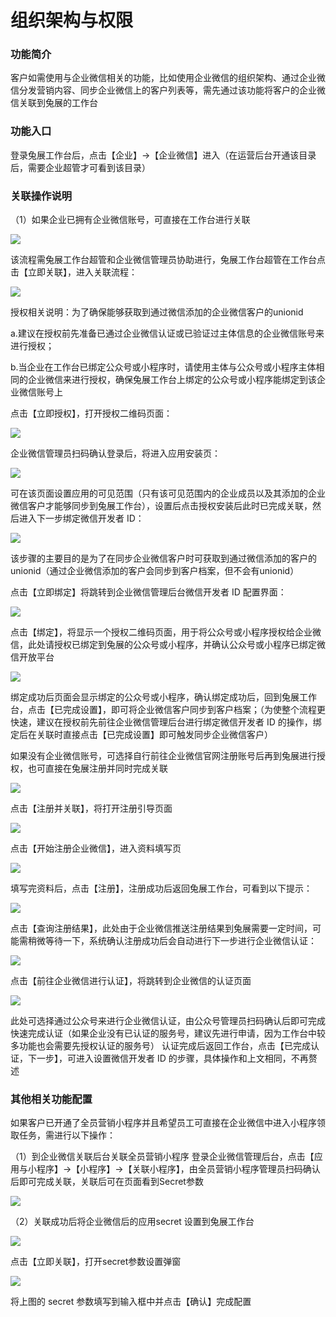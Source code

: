 # 组织架构与权限

### **功能简介**

客户如需使用与企业微信相关的功能，比如使用企业微信的组织架构、通过企业微信分发营销内容、同步企业微信上的客户列表等，需先通过该功能将客户的企业微信关联到兔展的工作台

### **功能入口**

登录兔展工作台后，点击【企业】-&gt;【企业微信】进入（在运营后台开通该目录后，需要企业超管才可看到该目录）

### **关联操作说明**

（1）如果企业已拥有企业微信账号，可直接在工作台进行关联

![](../.gitbook/assets/image%20%2864%29.png)

该流程需兔展工作台超管和企业微信管理员协助进行，兔展工作台超管在工作台点击【立即关联】，进入关联流程：

![](../.gitbook/assets/image%20%2838%29.png)

授权相关说明：为了确保能够获取到通过微信添加的企业微信客户的unionid

a.建议在授权前先准备已通过企业微信认证或已验证过主体信息的企业微信账号来进行授权；

b.当企业在工作台已绑定公众号或小程序时，请使用主体与公众号或小程序主体相同的企业微信来进行授权，确保兔展工作台上绑定的公众号或小程序能绑定到该企业微信账号上

点击【立即授权】，打开授权二维码页面：

![](../.gitbook/assets/image%20%28195%29.png)

企业微信管理员扫码确认登录后，将进入应用安装页：

![](../.gitbook/assets/image%20%2871%29.png)

可在该页面设置应用的可见范围（只有该可见范围内的企业成员以及其添加的企业微信客户才能够同步到兔展工作台），设置后点击授权安装后此时已完成关联，然后进入下一步绑定微信开发者 ID：

![](../.gitbook/assets/image%20%28113%29.png)

该步骤的主要目的是为了在同步企业微信客户时可获取到通过微信添加的客户的unionid（通过企业微信添加的客户会同步到客户档案，但不会有unionid）

点击【立即绑定】将跳转到企业微信管理后台微信开发者 ID 配置界面：

![](../.gitbook/assets/image%20%28164%29.png)

点击【绑定】，将显示一个授权二维码页面，用于将公众号或小程序授权给企业微信，此处请授权已绑定到兔展的公众号或小程序，并确认公众号或小程序已绑定微信开放平台

![](../.gitbook/assets/image%20%2830%29.png)

绑定成功后页面会显示绑定的公众号或小程序，确认绑定成功后，回到兔展工作台，点击【已完成设置】，即可将企业微信客户同步到客户档案；（为使整个流程更快速，建议在授权前先前往企业微信管理后台进行绑定微信开发者 ID 的操作，绑定后在关联时直接点击【已完成设置】即可触发同步企业微信客户）

如果没有企业微信账号，可选择自行前往企业微信官网注册账号后再到兔展进行授权，也可直接在兔展注册并同时完成关联

![](../.gitbook/assets/image%20%2886%29.png)

点击【注册并关联】，将打开注册引导页面

![](../.gitbook/assets/image%20%2893%29.png)

点击【开始注册企业微信】，进入资料填写页

![](../.gitbook/assets/image%20%285%29.png)

填写完资料后，点击【注册】，注册成功后返回兔展工作台，可看到以下提示：

![](../.gitbook/assets/image%20%2827%29.png)

点击【查询注册结果】，此处由于企业微信推送注册结果到兔展需要一定时间，可能需稍微等待一下，系统确认注册成功后会自动进行下一步进行企业微信认证：

![](../.gitbook/assets/image%20%2858%29.png)

点击【前往企业微信进行认证】，将跳转到企业微信的认证页面

![](../.gitbook/assets/image%20%28124%29.png)

此处可选择通过公众号来进行企业微信认证，由公众号管理员扫码确认后即可完成快速完成认证（如果企业没有已认证的服务号，建议先进行申请，因为工作台中较多功能也会需要先授权认证的服务号） 认证完成后返回工作台，点击【已完成认证，下一步】，可进入设置微信开发者 ID 的步骤，具体操作和上文相同，不再赘述

### 其他相关功能配置 

如果客户已开通了全员营销小程序并且希望员工可直接在企业微信中进入小程序领取任务，需进行以下操作： 

（1）到企业微信关联后台关联全员营销小程序 登录企业微信管理后台，点击【应用与小程序】-&gt;【小程序】-&gt;【关联小程序】，由全员营销小程序管理员扫码确认后即可完成关联，关联后可在页面看到Secret参数

![](../.gitbook/assets/image%20%2831%29.png)

（2）关联成功后将企业微信后的应用secret 设置到兔展工作台

![](../.gitbook/assets/image%20%28154%29.png)

点击【立即关联】，打开secret参数设置弹窗

![](../.gitbook/assets/image%20%28108%29.png)

将上图的 secret 参数填写到输入框中并点击【确认】完成配置



